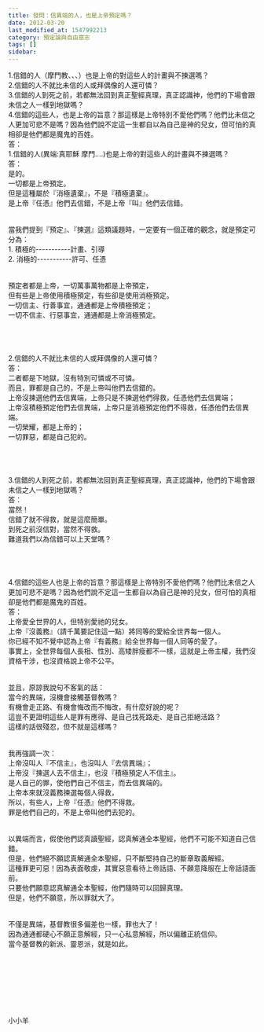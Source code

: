 ```yaml
---
title: 發問：信異端的人，也是上帝預定嗎？
date: 2012-03-20
last_modified_at: 1547992213
category: 預定論與自由意志
tags: []
sidebar: 
---
```


<p>1.信錯的人（摩門教、、、）也是上帝的對這些人的計畫與不揀選嗎？<br/>2.信錯的人不就比未信的人或拜偶像的人還可憐？<br/>3.信錯的人到死之前，若都無法回到真正聖經真理，真正認識神，他們的下場會跟未信之人一樣到地獄嗎？<br/>4.信錯的這些人，也是上帝的旨意？那這樣是上帝特別不愛他們嗎？他們比未信之人更加可悲不是嗎？因為他們說不定這一生都自以為自己是神的兒女，但可怕的真相卻是他們都是魔鬼的百姓。<br/><!--more-->答：<br/>1.信錯的人(異端:真耶穌 摩門....)也是上帝的對這些人的計畫與不揀選嗎？<br/>答：<br/>是的。<br/>一切都是上帝預定。<br/>但是這種屬於『消極遺棄』，不是『積極遺棄』。<br/>是上帝『任憑』他們去信錯，不是上帝『叫』他們去信錯。<br/> <br/><br/>當我們提到『預定』、『揀選』這類議題時，一定要有一個正確的觀念，就是預定可分為：<br/>1.	積極的-----------計畫、引導<br/>2.	消極的-----------許可、任憑<br/><br/> <br/>預定者都是上帝，一切萬事萬物都是上帝預定，<br/>但有些是上帝使用積極預定，有些卻是使用消極預定。<br/>一切信主、行善事宜，通通都是上帝積極預定；<br/>一切不信主、行惡事宜，通通都是上帝消極預定。<br/><br/><br/><br/><br/>2.信錯的人不就比未信的人或拜偶像的人還可憐？<br/>答：<br/>二者都是下地獄，沒有特別可憐或不可憐。<br/>而且，罪都是自己的，不是上帝叫他們去信錯的。<br/>上帝沒揀選他們去信異端，上帝只是不揀選他們得救，任憑他們去信異端；<br/>上帝沒積極預定他們去信異端，上帝只是消極預定他們不得救，任憑他們去信異端。<br/>一切榮耀，都是上帝的；<br/>一切罪惡，都是自己犯的。<br/> <br/> <br/><br/><br/>3.信錯的人到死之前，若都無法回到真正聖經真理，真正認識神，他們的下場會跟未信之人一樣到地獄嗎？<br/>答：<br/>當然！<br/>信錯了就不得救，就是這麼簡單。<br/>到死之前沒信對，當然不得救。<br/>難道我們以為信錯可以上天堂嗎？<br/> <br/> <br/><br/><br/>4.信錯的這些人也是上帝的旨意？那這樣是上帝特別不愛他們嗎？他們比未信之人更加可悲不是嗎？因為他們說不定這一生都自以為自己是神的兒女，但可怕的真相卻是他們都是魔鬼的百姓。<br/>答：<br/>上帝愛全世界的人，但特別愛祂的兒女。<br/>上帝『沒義務』（請千萬要記住這一點）將同等的愛給全世界每一個人。<br/>你已經不知不覺中認為上帝『有義務』給全世界每一個人同等的愛了。<br/>事實上，全世界每個人長相、性別、高矮胖瘦都不一樣，這就是上帝主權，我們沒資格干涉，也沒資格說上帝不公平。<br/><br/><br/>並且，原諒我說句不客氣的話：<br/>當今的異端，沒機會接觸基督教嗎？<br/>有機會走正路、有機會悔改而不悔改，有什麼好說的呢？<br/>這豈不更證明這些人是罪有應得、是自己找死路走、是自己拒絕活路？<br/>這樣的話很殘忍，但不就是這樣嗎？<br/> <br/><br/>我再強調一次：<br/>上帝沒叫人『不信主』，也沒叫人『去信異端』；<br/>上帝沒『揀選人去不信主』，也沒『積極預定人不信主』。<br/>是人自己的罪，使他們自己不信主，而去信異端的。<br/>上帝本來就沒義務揀選每個人得救，<br/>所以，有些人，上帝『任憑』他們不得救。<br/>罪是他們自己的，不是上帝叫他們去犯的。<br/> <br/><br/>以異端而言，假使他們認真讀聖經，認真解通全本聖經，他們不可能不知道自己信錯。<br/>但是，他們絕不願認真解通全本聖經，只不斷堅持自己的斷章取義解經。<br/>這種罪更可惡！因為表面敬虔，其實惡意看待上帝話語、不願意降服在上帝話語面前。<br/>只要他們願意認真解通全本聖經，他們隨時可以回歸真理。<br/>但是，他們不願意，所以罪就大了。<br/><br/><br/>不僅是異端，基督教很多偏差也一樣，罪也大了！<br/>因為通通都硬心不願正意解經，只一心私意解經，所以偏離正統信仰。<br/>當今基督教的新派、靈恩派，就是如此。<br/><br/><br/><br/><br/><br/><br/><br/><br/>小小羊<br/><br/><br/><br/><br/><br/><br/><br/></p>
